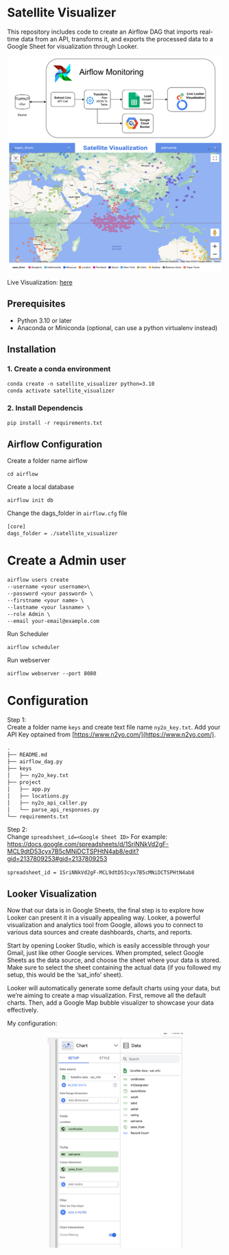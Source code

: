 
# Satellite Visualizer

This repository includes code to create an Airflow DAG that imports real-time data from an API, transforms it, and exports the processed data to a Google Sheet for visualization through Looker.
<div align="center">
    <img src="images/ETL.png" alt="Image description" width="500" />
    <img src="images/satellite_visualization.png" alt="Image description" width="500" height="300" />
</div>

Live Visualization: [here](https://lookerstudio.google.com/reporting/a67cd1c9-4a5e-47a0-aa1c-06cc813a64d6)


## Prerequisites
- Python 3.10 or later
- Anaconda or Miniconda (optional, can use a python virtualenv instead)

## Installation
### 1. Create a conda environment
```
conda create -n satellite_visualizer python=3.10
conda activate satellite_visualizer 
```
### 2. Install Dependencis

```
pip install -r requirements.txt
```
## Airflow Configuration
Create a folder name airflow
```
cd airflow
```
Create a local database
```
airflow init db
```
Change the dags_folder in `airflow.cfg` file 
```
[core]
dags_folder = ./satellite_visualizer
```

# Create a Admin user
```
airflow users create 
--username <your username>\
--password <your password> \
--firstname <your name> \
--lastname <your lasname> \
--role Admin \
--email your-email@example.com
```
Run Scheduler
```
airflow scheduler
```
Run webserver
```
airflow webserver --port 8080
```

# Configuration 
Step 1: \
Create a folder name `keys` and create text file name `ny2o_key.txt`. Add your API Key optained from [https://www.n2yo.com/](https://www.n2yo.com/). 

```
.
├── README.md
├── airflow_dag.py
├── keys
│   ├── ny2o_key.txt
├── project
│   ├── app.py
│   ├── locations.py
│   ├── ny2o_api_caller.py
│   └── parse_api_responses.py
└── requirements.txt
```

Step 2: \
Change `spreadsheet_id=<Google Sheet ID>`
For example: https://docs.google.com/spreadsheets/d/1SriNNkVd2gF-MCL9dtD53cyx7B5cMNiDCTSPHtN4ab8/edit?gid=2137809253#gid=2137809253

`spreadsheet_id = 1SriNNkVd2gF-MCL9dtD53cyx7B5cMNiDCTSPHtN4ab8`

## Looker Visualization
Now that our data is in Google Sheets, the final step is to explore how Looker can present it in a visually appealing way. Looker, a powerful visualization and analytics tool from Google, allows you to connect to various data sources and create dashboards, charts, and reports.

Start by opening Looker Studio, which is easily accessible through your Gmail, just like other Google services. When prompted, select Google Sheets as the data source, and choose the sheet where your data is stored. Make sure to select the sheet containing the actual data (if you followed my setup, this would be the ‘sat_info’ sheet).

Looker will automatically generate some default charts using your data, but we’re aiming to create a map visualization. First, remove all the default charts. Then, add a Google Map bubble visualizer to showcase your data effectively.

My configuration:

<div align="center">
    <img src="images/looker.png" alt="Image description" height="500" />
</div>